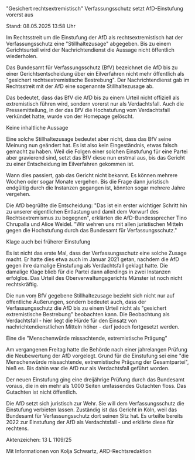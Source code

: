 
"Gesichert rechtsextremistisch"
Verfassungsschutz setzt AfD-Einstufung vorerst aus


Stand: 08.05.2025 13:58 Uhr


Im Rechtsstreit um die Einstufung der AfD als rechtsextremistisch hat der Verfassungsschutz eine "Stillhaltezusage" abgegeben. Bis zu einem Gerichtsurteil wird der Nachrichtendienst die Aussage nicht öffentlich wiederholen.



Das Bundesamt für Verfassungsschutz (BfV) bezeichnet die AfD bis zu einer Gerichtsentscheidung über ein Eilverfahren nicht mehr öffentlich als "gesichert rechtsextremistische Bestrebung". Der Nachrichtendienst gab im Rechtsstreit mit der AfD eine sogenannte Stillhaltezusage ab.


Das bedeutet, dass das BfV die AfD bis zu einem Urteil nicht offiziell als extremistisch führen wird, sondern vorerst nur als Verdachtsfall. Auch die Pressemitteilung, in der das BfV die Hochstufung vom Verdachtsfall verkündet hatte, wurde von der Homepage gelöscht.

Keine inhaltliche Aussage


Eine solche Stillhaltezusage bedeutet aber nicht, dass das BfV seine Meinung nun geändert hat. Es ist also kein Eingeständnis, etwas falsch gemacht zu haben. Weil die Folgen einer solchen Einstufung für eine Partei aber gravierend sind, setzt das BfV diese nun erstmal aus, bis das Gericht zu einer Entscheidung im Eilverfahren gekommen ist.


Wann dies passiert, gab das Gericht nicht bekannt. Es können mehrere Wochen oder sogar Monate vergehen. Bis die Frage dann juristisch endgültig durch die Instanzen gegangen ist, könnten sogar mehrere Jahre vergehen.


Die AfD begrüßte die Entscheidung: "Das ist ein erster wichtiger Schritt hin zu unserer eigentlichen Entlastung und damit dem Vorwurf des Rechtsextremismus zu begegnen", erklärten die AfD-Bundessprecher Tino Chrupalla und Alice Weidel. "Wir wehren uns mit allen juristischen Mitteln gegen die Hochstufung durch das Bundesamt für Verfassungsschutz."

Klage auch bei früherer Einstufung


Es ist nicht das erste Mal, dass der Verfassungsschutz eine solche Zusage macht. Er hatte dies etwa auch im Januar 2021 getan, nachdem die AfD gegen ihre damalige Einstufung als Verdachtsfall geklagt hatte. Die damalige Klage blieb für die Partei dann allerdings in zwei Instanzen erfolglos. Das Urteil des Oberverwaltungsgerichts Münster ist noch nicht rechtskräftig.


Die nun vom BfV gegebene Stillhaltezusage bezieht sich nicht nur auf öffentliche Äußerungen, sondern bedeutet auch, dass der Verfassungsschutz die AfD bis zu einem Urteil nicht als "gesichert extremistische Bestrebung" beobachten kann. Die Beobachtung als Verdachtsfall - hier liegt die Hürde für den Einsatz von nachrichtendienstlichen Mitteln höher - darf jedoch fortgesetzt werden.

Eine die "Menschenwürde missachtende, extremistische Prägung"


Am vergangenen Freitag hatte die Behörde nach einer jahrelangen Prüfung die Neubewertung der AfD vorgelegt. Grund für die Einstufung sei eine "die Menschenwürde missachtende, extremistische Prägung der Gesamtpartei", hieß es. Bis dahin war die AfD nur als Verdachtsfall geführt worden.


Der neuen Einstufung ging eine dreijährige Prüfung durch das Bundesamt voraus, die in ein mehr als 1.000 Seiten umfassendes Gutachten floss. Das Gutachten ist nicht öffentlich.


Die AfD setzt sich juristisch zur Wehr. Sie will dem Verfassungsschutz die Einstufung verbieten lassen. Zuständig ist das Gericht in Köln, weil das Bundesamt für Verfassungsschutz dort seinen Sitz hat. Es urteilte bereits 2022 zur Einstufung der AfD als Verdachtsfall - und erklärte diese für rechtens.

Aktenzeichen: 13 L 1109/25

Mit Informationen von Kolja Schwartz, ARD-Rechtsredaktion

